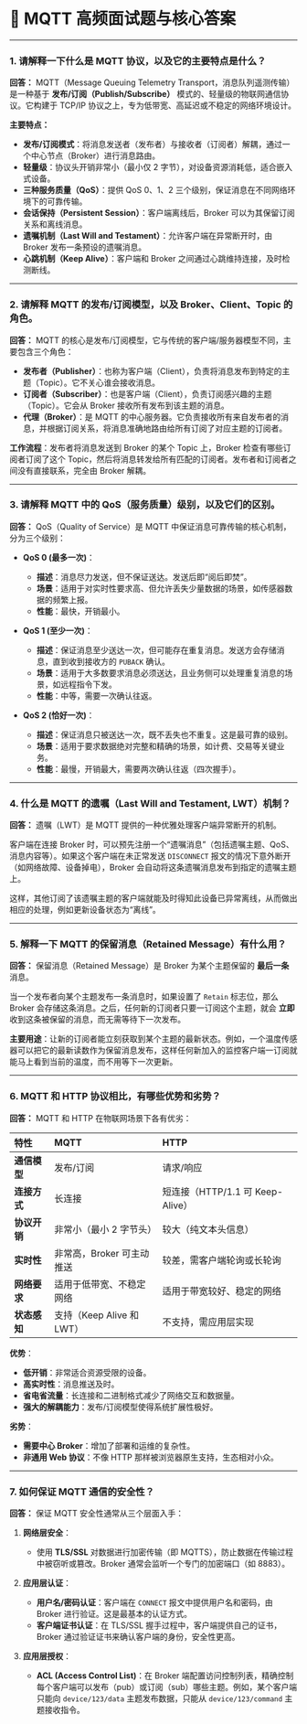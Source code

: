 # 🚀 MQTT 高频面试题与核心答案

---

### 1. 请解释一下什么是 MQTT 协议，以及它的主要特点是什么？

**回答：**
MQTT（Message Queuing Telemetry Transport，消息队列遥测传输）是一种基于 **发布/订阅（Publish/Subscribe）** 模式的、轻量级的物联网通信协议。它构建于 TCP/IP 协议之上，专为低带宽、高延迟或不稳定的网络环境设计。

**主要特点：**
*   **发布/订阅模式**：将消息发送者（发布者）与接收者（订阅者）解耦，通过一个中心节点（Broker）进行消息路由。
*   **轻量级**：协议头开销非常小（最小仅 2 字节），对设备资源消耗低，适合嵌入式设备。
*   **三种服务质量（QoS）**：提供 QoS 0、1、2 三个级别，保证消息在不同网络环境下的可靠传输。
*   **会话保持（Persistent Session）**：客户端离线后，Broker 可以为其保留订阅关系和离线消息。
*   **遗嘱机制（Last Will and Testament）**：允许客户端在异常断开时，由 Broker 发布一条预设的遗嘱消息。
*   **心跳机制（Keep Alive）**：客户端和 Broker 之间通过心跳维持连接，及时检测断线。

---

### 2. 请解释 MQTT 的发布/订阅模型，以及 Broker、Client、Topic 的角色。

**回答：**
MQTT 的核心是发布/订阅模型，它与传统的客户端/服务器模型不同，主要包含三个角色：

*   **发布者（Publisher）**：也称为客户端（Client），负责将消息发布到特定的主题（Topic）。它不关心谁会接收消息。
*   **订阅者（Subscriber）**：也是客户端（Client），负责订阅感兴趣的主题（Topic）。它会从 Broker 接收所有发布到该主题的消息。
*   **代理（Broker）**：是 MQTT 的中心服务器。它负责接收所有来自发布者的消息，并根据订阅关系，将消息准确地路由给所有订阅了对应主题的订阅者。

**工作流程**：发布者将消息发送到 Broker 的某个 Topic 上，Broker 检查有哪些订阅者订阅了这个 Topic，然后将消息转发给所有匹配的订阅者。发布者和订阅者之间没有直接联系，完全由 Broker 解耦。

---

### 3. 请解释 MQTT 中的 QoS（服务质量）级别，以及它们的区别。

**回答：**
QoS（Quality of Service）是 MQTT 中保证消息可靠传输的核心机制，分为三个级别：

*   **QoS 0 (最多一次)**：
    *   **描述**：消息尽力发送，但不保证送达。发送后即“阅后即焚”。
    *   **场景**：适用于对实时性要求高、但允许丢失少量数据的场景，如传感器数据的频繁上报。
    *   **性能**：最快，开销最小。

*   **QoS 1 (至少一次)**：
    *   **描述**：保证消息至少送达一次，但可能存在重复消息。发送方会存储消息，直到收到接收方的 `PUBACK` 确认。
    *   **场景**：适用于大多数要求消息必须送达，且业务侧可以处理重复消息的场景，如远程指令下发。
    *   **性能**：中等，需要一次确认往返。

*   **QoS 2 (恰好一次)**：
    *   **描述**：保证消息只被送达一次，既不丢失也不重复。这是最可靠的级别。
    *   **场景**：适用于要求数据绝对完整和精确的场景，如计费、交易等关键业务。
    *   **性能**：最慢，开销最大，需要两次确认往返（四次握手）。

---

### 4. 什么是 MQTT 的遗嘱（Last Will and Testament, LWT）机制？

**回答：**
遗嘱（LWT）是 MQTT 提供的一种优雅处理客户端异常断开的机制。

客户端在连接 Broker 时，可以预先注册一个“遗嘱消息”（包括遗嘱主题、QoS、消息内容等）。如果这个客户端在未正常发送 `DISCONNECT` 报文的情况下意外断开（如网络故障、设备掉电），Broker 会自动将这条遗嘱消息发布到指定的遗嘱主题上。

这样，其他订阅了该遗嘱主题的客户端就能及时得知此设备已异常离线，从而做出相应的处理，例如更新设备状态为“离线”。

---

### 5. 解释一下 MQTT 的保留消息（Retained Message）有什么用？

**回答：**
保留消息（Retained Message）是 Broker 为某个主题保留的 **最后一条** 消息。

当一个发布者向某个主题发布一条消息时，如果设置了 `Retain` 标志位，那么 Broker 会存储这条消息。之后，任何新的订阅者只要一订阅这个主题，就会 **立即** 收到这条被保留的消息，而无需等待下一次发布。

**主要用途**：让新的订阅者能立刻获取到某个主题的最新状态。例如，一个温度传感器可以把它的最新读数作为保留消息发布，这样任何新加入的监控客户端一订阅就能马上看到当前的温度，而不用等下一次更新。

---

### 6. MQTT 和 HTTP 协议相比，有哪些优势和劣势？

**回答：**
MQTT 和 HTTP 在物联网场景下各有优劣：

| 特性         | MQTT                      | HTTP                             |
| :----------- | :------------------------ | :------------------------------- |
| **通信模型** | 发布/订阅                 | 请求/响应                        |
| **连接方式** | 长连接                    | 短连接（HTTP/1.1 可 Keep-Alive） |
| **协议开销** | 非常小（最小 2 字节头）   | 较大（纯文本头信息）             |
| **实时性**   | 非常高，Broker 可主动推送 | 较差，需客户端轮询或长轮询       |
| **网络要求** | 适用于低带宽、不稳定网络  | 适用于带宽较好、稳定的网络       |
| **状态感知** | 支持（Keep Alive 和 LWT） | 不支持，需应用层实现             |

**优势**：
*   **低开销**：非常适合资源受限的设备。
*   **高实时性**：消息推送及时。
*   **省电省流量**：长连接和二进制格式减少了网络交互和数据量。
*   **强大的解耦能力**：发布/订阅模型使得系统扩展性极好。

**劣势**：
*   **需要中心 Broker**：增加了部署和运维的复杂性。
*   **非通用 Web 协议**：不像 HTTP 那样被浏览器原生支持，生态相对小众。

---

### 7. 如何保证 MQTT 通信的安全性？

**回答：**
保证 MQTT 安全性通常从三个层面入手：

1.  **网络层安全**：
    *   使用 **TLS/SSL** 对数据进行加密传输（即 MQTTS），防止数据在传输过程中被窃听或篡改。Broker 通常会监听一个专门的加密端口（如 8883）。

2.  **应用层认证**：
    *   **用户名/密码认证**：客户端在 `CONNECT` 报文中提供用户名和密码，由 Broker 进行验证。这是最基本的认证方式。
    *   **客户端证书认证**：在 TLS/SSL 握手过程中，客户端提供自己的证书，Broker 通过验证证书来确认客户端的身份，安全性更高。

3.  **应用层授权**：
    *   **ACL (Access Control List)**：在 Broker 端配置访问控制列表，精确控制每个客户端可以发布（pub）或订阅（sub）哪些主题。例如，某个客户端只能向 `device/123/data` 主题发布数据，只能从 `device/123/command` 主题接收指令。